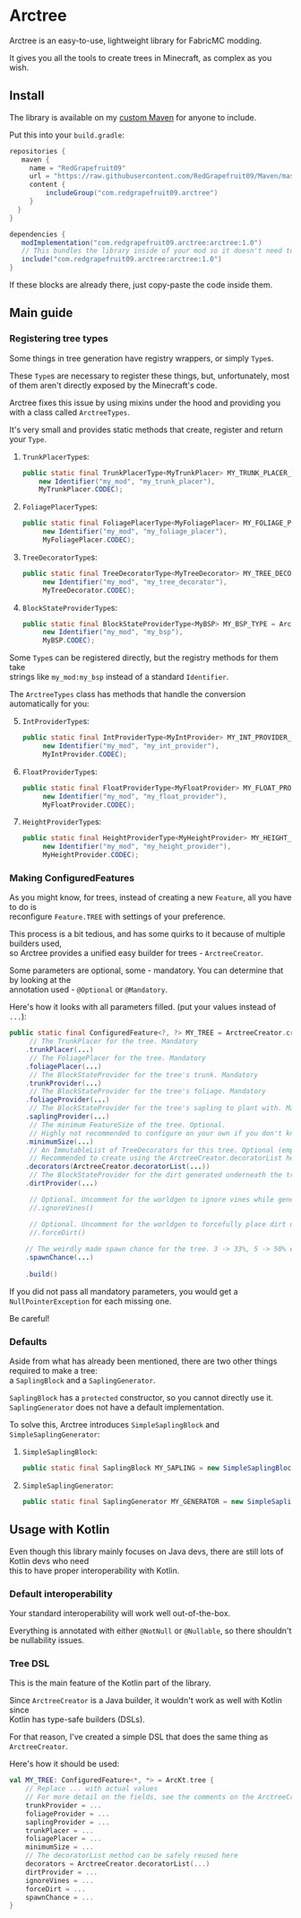 
# Arctree

Arctree is an easy-to-use, lightweight library for FabricMC modding.

It gives you all the tools to create trees in Minecraft, as complex as you wish.

## Install

The library is available on my [custom Maven](https://github.com/RedGrapefruit09/Maven) for anyone to include.

Put this into your `build.gradle`:
```groovy
repositories {
   maven {
     name = "RedGrapefruit09"
     url = "https://raw.githubusercontent.com/RedGrapefruit09/Maven/master"
     content {
         includeGroup("com.redgrapefruit09.arctree")
     }
  }
}

dependencies {
   modImplementation("com.redgrapefruit09.arctree:arctree:1.0")
   // This bundles the library inside of your mod so it doesn't need to be installed separately
   include("com.redgrapefruit09.arctree:arctree:1.0")
}
```

If these blocks are already there, just copy-paste the code inside them.

## Main guide

### Registering tree types

Some things in tree generation have registry wrappers, or simply `Type`s.

These `Type`s are necessary to register these things, but, unfortunately, most of them aren't
directly exposed by the Minecraft's code.

Arctree fixes this issue by using mixins under the hood and providing you with a class called `ArctreeTypes`.

It's very small and provides static methods that create, register and return your `Type`.

1. `TrunkPlacerType`s:
    ```java
   public static final TrunkPlacerType<MyTrunkPlacer> MY_TRUNK_PLACER_TYPE = ArctreeTypes.trunkPlacerType(
        new Identifier("my_mod", "my_trunk_placer"),
        MyTrunkPlacer.CODEC);
   ```

2. `FoliagePlacerType`s:
   ```java
   public static final FoliagePlacerType<MyFoliagePlacer> MY_FOLIAGE_PLACER_TYPE = ArctreeTypes.foliagePlacerType(
        new Identifier("my_mod", "my_foliage_placer"),
        MyFoliagePlacer.CODEC);
   ```
   
3. `TreeDecoratorType`s:
   ```java
   public static final TreeDecoratorType<MyTreeDecorator> MY_TREE_DECORATOR_TYPE = ArctreeTypes.treeDecoratorType(
        new Identifier("my_mod", "my_tree_decorator"),
        MyTreeDecorator.CODEC);
   ```

4. `BlockStateProviderType`s:
   ```java
   public static final BlockStateProviderType<MyBSP> MY_BSP_TYPE = ArctreeTypes.blockStateProviderType(
        new Identifier("my_mod", "my_bsp"),
        MyBSP.CODEC);
   ```

Some `Type`s can be registered directly, but the registry methods for them take\
strings like `my_mod:my_bsp` instead of a standard `Identifier`.

The `ArctreeTypes` class has methods that handle the conversion automatically for you:

5. `IntProviderType`s:
   ```java
   public static final IntProviderType<MyIntProvider> MY_INT_PROVIDER_TYPE = ArctreeTypes.intProviderType(
        new Identifier("my_mod", "my_int_provider"),
        MyIntProvider.CODEC);
   ```

6. `FloatProviderType`s:
   ```java
   public static final FloatProviderType<MyFloatProvider> MY_FLOAT_PROVIDER_TYPE = ArctreeTypes.floatProviderType(
        new Identifier("my_mod", "my_float_provider"),
        MyFloatProvider.CODEC);
   ```

7. `HeightProviderType`s:
   ```java
   public static final HeightProviderType<MyHeightProvider> MY_HEIGHT_PROVIDER_TYPE = ArctreeTypes.heightProvider(
        new Identifier("my_mod", "my_height_provider"),
        MyHeightProvider.CODEC);
   ```

### Making ConfiguredFeatures

As you might know, for trees, instead of creating a new `Feature`, all you have to do is\
reconfigure `Feature.TREE` with settings of your preference.

This process is a bit tedious, and has some quirks to it because of multiple builders used,\
so Arctree provides a unified easy builder for trees - `ArctreeCreator`.

Some parameters are optional, some - mandatory. You can determine that by looking at the\
annotation used - `@Optional` or `@Mandatory`.

Here's how it looks with all parameters filled. (put your values instead of `...`):

```java
public static final ConfiguredFeature<?, ?> MY_TREE = ArctreeCreator.create()
     // The TrunkPlacer for the tree. Mandatory
    .trunkPlacer(...)
     // The FoliagePlacer for the tree. Mandatory
    .foliagePlacer(...)
     // The BlockStateProvider for the tree's trunk. Mandatory
    .trunkProvider(...)
     // The BlockStateProvider for the tree's foliage. Mandatory
    .foliageProvider(...)
     // The BlockStateProvider for the tree's sapling to plant with. Mandatory
    .saplingProvider(...)
     // The minimum FeatureSize of the tree. Optional.
     // Highly not recommended to configure on your own if you don't know what you're doing.
    .minimumSize(...)
     // An ImmutableList of TreeDecorators for this tree. Optional (empty by default).
     // Recommended to create using the ArctreeCreator.decoratorList helper method
    .decorators(ArctreeCreator.decoratorList(...))
     // The BlockStateProvider for the dirt generated underneath the tree. Optional.
    .dirtProvider(...)

     // Optional. Uncomment for the worldgen to ignore vines while generating the tree
     //.ignoreVines()

     // Optional. Uncomment for the worldgen to forcefully place dirt underneath the tree
     //.forceDirt()
    
    // The weirdly made spawn chance for the tree. 3 -> 33%, 5 -> 50% etc. Optional.
    .spawnChance(...)
    
    .build()
```

If you did not pass all mandatory parameters, you would get a `NullPointerException` for each missing one.

Be careful!

### Defaults

Aside from what has already been mentioned, there are two other things required to make a tree:\
a `SaplingBlock` and a `SaplingGenerator`.

`SaplingBlock` has a `protected` constructor, so you cannot directly use it.\
`SaplingGenerator` does not have a default implementation.

To solve this, Arctree introduces `SimpleSaplingBlock` and `SimpleSaplingGenerator`:

1. `SimpleSaplingBlock`:
   ```java
   public static final SaplingBlock MY_SAPLING = new SimpleSaplingBlock(MY_GENERATOR, FabricBlockSettings...)
   ```

2. `SimpleSaplingGenerator`:
   ```java
   public static final SaplingGenerator MY_GENERATOR = new SimpleSaplingGenerator(MY_TREE);
   ```

## Usage with Kotlin

Even though this library mainly focuses on Java devs, there are still lots of Kotlin devs who need\
this to have proper interoperability with Kotlin.

### Default interoperability

Your standard interoperability will work well out-of-the-box.

Everything is annotated with either `@NotNull` or `@Nullable`, so there shouldn't be nullability issues.

### Tree DSL

This is the main feature of the Kotlin part of the library.

Since `ArctreeCreator` is a Java builder, it wouldn't work as well with Kotlin since\
Kotlin has type-safe builders (DSLs).

For that reason, I've created a simple DSL that does the same thing as `ArctreeCreator`.

Here's how it should be used:

```kotlin
val MY_TREE: ConfiguredFeature<*, *> = ArcKt.tree {
    // Replace ... with actual values
    // For more detail on the fields, see the comments on the ArctreeCreator tutorial
    trunkProvider = ...
    foliageProvider = ...
    saplingProvider = ...
    trunkPlacer = ...
    foliagePlacer = ...
    minimumSize = ...
    // The decoratorList method can be safely reused here
    decorators = ArctreeCreator.decoratorList(...)
    dirtProvider = ...
    ignoreVines = ...
    forceDirt = ...
    spawnChance = ...
}
```
